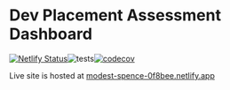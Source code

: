 # Dev Placement Assessment Dashboard

[![Netlify Status](https://api.netlify.com/api/v1/badges/829362f1-1188-410f-b8e1-f698d6cc45a0/deploy-status)](https://app.netlify.com/sites/modest-spence-0f8bee/deploys)![tests](https://github.com/La-BeTe/DevPlacement-Assessment/workflows/tests/badge.svg)[![codecov](https://codecov.io/gh/La-BeTe/DevPlacement-Assessment/branch/master/graph/badge.svg?token=ZFGVITBYN4)](https://codecov.io/gh/La-BeTe/DevPlacement-Assessment)

Live site is hosted at [modest-spence-0f8bee.netlify.app](https://modest-spence-0f8bee.netlify.app)
